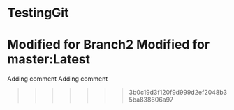 # TestingGit
Modified for Branch2 
Modified for master:Latest
=======
Adding comment
Adding comment
>>>>>>> 3b0c19d3f120f9d999d2ef2048b35ba838606a97
